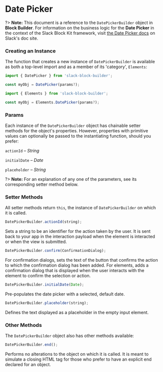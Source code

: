 # Date Picker

?> **Note:** This document is a reference to the `DatePickerBuilder` object in **Block Builder**. For information on the business logic for the **Date Picker** in the context of the Slack Block Kit framework, visit [the Date Picker docs](https:&#x2F;&#x2F;api.slack.com&#x2F;reference&#x2F;block-kit&#x2F;block-elements#datepicker) on Slack's doc site.

### Creating an Instance 

The function that creates a new instance of `DatePickerBuilder` is available as both a top-level import and as a member of its 'category', `Elements`:

```javascript
import { DatePicker } from 'slack-block-builder';

const myObj = DatePicker(params?);

```

```javascript
import { Elements } from 'slack-block-builder';

const myObj = Elements.DatePicker(params?);
```

### Params

Each instance of the `DatePickerBuilder` object has chainable setter methods for the object's properties. However, properties with primitive values can optionally be passed to the instantiating function, should you prefer:

`actionId` – *String*

`initialDate` – *Date*

`placeholder` – *String*


?> **Note:** For an explanation of any one of the parameters, see its corresponding setter method below.

### Setter Methods

All setter methods return `this`, the instance of `DatePickerBuilder` on which it is called.

```javascript
DatePickerBuilder.actionId(string);
```

Sets a string to be an identifier for the action taken by the user. It is sent back to your app in the interaction payload when the element is interacted or when the view is submitted. 
```javascript
DatePickerBuilder.confirm(ConfirmationDialog);
```

For confirmation dialogs, sets the text of the button that confirms the action to which the confirmation dialog has been added. For elements, adds a confirmation dialog that is displayed when the user interacts with the element to confirm the selection or action. 
```javascript
DatePickerBuilder.initialDate(Date);
```

Pre-populates the date picker with a selected, default date. 
```javascript
DatePickerBuilder.placeholder(string);
```

Defines the text displayed as a placeholder in the empty input element. 

### Other Methods

The `DatePickerBuilder` object also has other methods available:

```javascript
DatePickerBuilder.end();
```

Performs no alterations to the object on which it is called. It is meant to simulate a closing HTML tag for those who prefer to have an explicit end declared for an object. 
